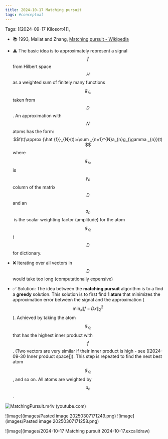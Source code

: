 ```yaml
---
title: 2024-10-17 Matching pursuit
tags: #conceptual
---
```

Tags: [[2024-09-17 Kilosort4]], 
- 📚 1993, Mallat and Zhang, [Matching pursuit - Wikipedia](https://en.wikipedia.org/wiki/Matching_pursuit)

- ⚠️ The basic idea is to approximately represent a signal $$f$$ from Hilbert space $$H$$ as a weighted sum of finitely many functions $$g_{\gamma _{n}}$$ taken from $$D$$. An approximation with $$N$$ atoms has the form: 
$$f(t)\approx {\hat {f}}_{N}(t):=\sum _{n=1}^{N}a_{n}g_{\gamma _{n}}(t)
$$
 where $$g_{\gamma _{n}}$$ is $$\gamma_{n}$$ column of the matrix $$D$$ and an $$a_{n}$$ is the scalar weighting factor (amplitude) for the atom $$g_{\gamma_{n}}$$! $$D$$ for dictionary.

- ❌ Iterating over all vectors in $$D$$ would take too long (computationally expensive)
- ✅ Solution: The idea between the **matching pursuit** algorithm is to a find a **greedy** solution. This solution is to first find **1 atom** that minimizes the approximation error between the signal and the approximation ($$\min _{x}\|f-Dx\|_{2}^{2}$$). Achieved by taking the atom $$g_{\gamma_{n}}$$ that has the highest inner product with $$f$$. (Two vectors are very similar if their inner product is high - see [[2024-09-30 Inner product space]]). This step is repeated to find the next best atom $$g_{\gamma_{n}}$$, and so on. All atoms are weighted by $$a_{n}$$.

![MatchingPursuit.m4v (youtube.com)](https://www.youtube.com/watch?v=RFo068s8_jU)

![image](images/Pasted image 20250307171249.png)
![image](images/Pasted image 20250307171258.png)


![image](images/2024-10-17 Matching pursuit 2024-10-17.excalidraw)





